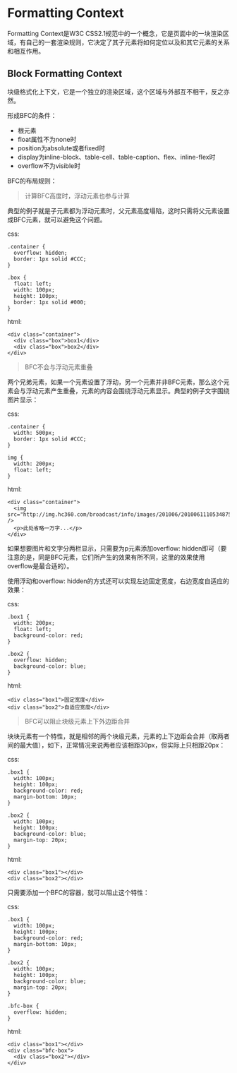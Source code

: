 # Formatting Context

Formatting Context是W3C CSS2.1规范中的一个概念，它是页面中的一块渲染区域，有自己的一套渲染规则，它决定了其子元素将如何定位以及和其它元素的关系和相互作用。

## Block Formatting Context

块级格式化上下文，它是一个独立的渲染区域，这个区域与外部互不相干，反之亦然。

形成BFC的条件：

* 根元素
* float属性不为none时
* position为absolute或者fixed时
* display为inline-block、table-cell、table-caption、flex、inline-flex时
* overflow不为visible时

BFC的布局规则：

> 计算BFC高度时，浮动元素也参与计算

典型的例子就是子元素都为浮动元素时，父元素高度塌陷，这时只需将父元素设置成BFC元素，就可以避免这个问题。

css:

    .container {
      overflow: hidden;
      border: 1px solid #CCC;
    }

    .box {
      float: left;
      width: 100px;
      height: 100px;
      border: 1px solid #000;
    }

html:

    <div class="container">
      <div class="box">box1</div>
      <div class="box">box2</div>
    </div>

> BFC不会与浮动元素重叠

两个兄弟元素，如果一个元素设置了浮动，另一个元素并非BFC元素，那么这个元素会与浮动元素产生重叠，元素的内容会围绕浮动元素显示。典型的例子文字围绕图片显示：

css:

    .container {
      width: 500px;
      border: 1px solid #CCC;
    }

    img {
      width: 200px;
      float: left;
    }

html:

    <div class="container">
      <img src="http://img.hc360.com/broadcast/info/images/201006/201006111053487505.jpg" />
      <p>此处省略一万字...</p>
    </div>

如果想要图片和文字分两栏显示，只需要为p元素添加overflow: hidden即可（要注意的是，同是BFC元素，它们所产生的效果有所不同，这里的效果使用overflow是最合适的）。

使用浮动和overflow: hidden的方式还可以实现左边固定宽度，右边宽度自适应的效果：

css:

    .box1 {
      width: 200px;
      float: left;
      background-color: red;
    }

    .box2 {
      overflow: hidden;
      background-color: blue;
    }

html:

    <div class="box1">固定宽度</div>
    <div class="box2">自适应宽度</div>

> BFC可以阻止块级元素上下外边距合并

块块元素有一个特性，就是相邻的两个块级元素，元素的上下边距会合并（取两者间的最大值），如下，正常情况来说两者应该相距30px，但实际上只相距20px：

css:

    .box1 {
      width: 100px;
      height: 100px;
      background-color: red;
      margin-bottom: 10px;
    }

    .box2 {
      width: 100px;
      height: 100px;
      background-color: blue;
      margin-top: 20px;
    }

html:

    <div class="box1"></div>
    <div class="box2"></div>

只需要添加一个BFC的容器，就可以阻止这个特性：

css:

    .box1 {
      width: 100px;
      height: 100px;
      background-color: red;
      margin-bottom: 10px;
    }

    .box2 {
      width: 100px;
      height: 100px;
      background-color: blue;
      margin-top: 20px;
    }

    .bfc-box {
      overflow: hidden;
    }

html:

    <div class="box1"></div>
    <div class="bfc-box">
      <div class="box2"></div>
    </div>